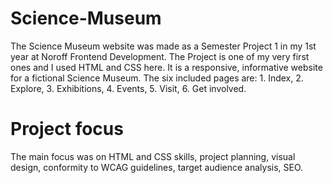 # Science-Museum

The Science Museum website was made as a Semester Project 1 in my 1st year at Noroff Frontend Development. The Project is one of my very first ones and I used HTML and CSS here.
It is a responsive, informative website for a fictional Science Museum.
The six included pages are: 1. Index, 2. Explore, 3. Exhibitions, 4. Events, 5. Visit, 6. Get involved.

# Project focus
The main focus was on HTML and CSS skills, project planning, visual design, conformity to WCAG guidelines, target audience analysis, SEO.
